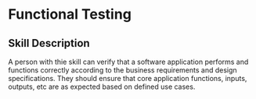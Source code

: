 # Functional Testing

## Skill Description
A person with thie skill can verify that a software application performs and functions correctly according to the business requirements and design specifications. They should ensure that core application functions, inputs, outputs, etc are as expected based on defined use cases.

